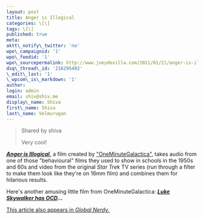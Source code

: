 ```yaml
---
layout: post
title: Anger is Illogical
categories: \[\]
tags: \[\]
published: true
meta:
aktt\_notify\_twitter: 'no'
wpo\_campaignid: '1'
wpo\_feedid: '1'
wpo\_sourcepermalink: http://www.joeydevilla.com/2011/01/21/anger-is-illogical/
dsq\_thread\_id: '216295492'
\_edit\_last: '1'
\_wpcom\_is\_markdown: '1'
author:
login: admin
email: shiv@shiv.me
display\_name: Shiva
first\_name: Shiva
last\_name: Velmurugan
---
```


> Shared by shiva  
>   
> Very cool!
> 
> 

**_[Anger is Illogical,][0]_** a film created by ["OneMinuteGalactica"][1], takes audio from one of those "behavioural" films they used to show in schools in the 1950s and 60s and video from the original _Star Trek_ TV series (run through a filter to make them look like they're on 16mm film) and combines them for hilarious results.

Here's another amusing little film from OneMinuteGalactica: **_[Luke Skywalker has OCD][2]..._**

[This article also appears in _Global Nerdy_.][3]


[0]: http://www.youtube.com/watch?v=udqIBv41b_Y
[1]: http://www.youtube.com/user/OneMinuteGalactica
[2]: http://www.youtube.com/watch?v=pcDZYkOCrtw
[3]: http://www.globalnerdy.com/2011/01/21/anger-is-illogical/